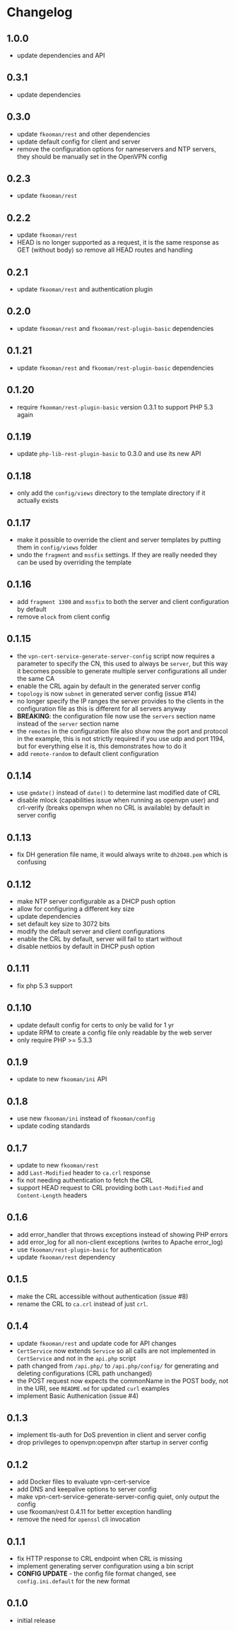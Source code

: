 # Changelog

## 1.0.0
- update dependencies and API 

## 0.3.1
- update dependencies

## 0.3.0
- update `fkooman/rest` and other dependencies
- update default config for client and server
- remove the configuration options for nameservers and NTP servers,
  they should be manually set in the OpenVPN config

## 0.2.3
- update `fkooman/rest`

## 0.2.2
- update `fkooman/rest`
- HEAD is no longer supported as a request, it is the same response
  as GET (without body) so remove all HEAD routes and handling

## 0.2.1
- update `fkooman/rest` and authentication plugin

## 0.2.0
- update `fkooman/rest` and `fkooman/rest-plugin-basic` dependencies

## 0.1.21
- update `fkooman/rest` and `fkooman/rest-plugin-basic` dependencies

## 0.1.20
- require `fkooman/rest-plugin-basic` version 0.3.1 to support PHP 5.3
  again

## 0.1.19
- update `php-lib-rest-plugin-basic` to 0.3.0 and use its new API

## 0.1.18
- only add the `config/views` directory to the template directory 
  if it actually exists

## 0.1.17
- make it possible to override the client and server templates
  by putting them in `config/views` folder
- undo the `fragment` and `mssfix` settings. If they are really 
  needed they can be used by overriding the template

## 0.1.16
- add `fragment 1300` and `mssfix` to both the server and client 
  configuration by default
- remove `mlock` from client config

## 0.1.15
- the `vpn-cert-service-generate-server-config` script now requires a 
  parameter to specify the CN, this used to always be `server`, but this
  way it becomes possible to generate multiple server configurations all
  under the same CA
- enable the CRL again by default in the generated server config
- `topology` is now `subnet` in generated server config (issue #14)
- no longer specify the IP ranges the server provides to the clients in
  the configuration file as this is different for all servers anyway
- **BREAKING**: the configuration file now use the `servers` section name 
  instead of the `server` section name
- the `remotes` in the configuration file also show now the port and 
  protocol in the example, this is not strictly required if you use udp and
  port 1194, but for everything else it is, this demonstrates how to do it
- add `remote-random` to default client configuration

## 0.1.14
- use `gmdate()` instead of `date()` to determine last modified date of CRL
- disable mlock (capabilities issue when running as openvpn user) and 
  crl-verify (breaks openvpn when no CRL is available) by default in server 
  config

## 0.1.13
- fix DH generation file name, it would always write to `dh2048.pem` which is 
  confusing

## 0.1.12
- make NTP server configurable as a DHCP push option
- allow for configuring a different key size
- update dependencies
- set default key size to 3072 bits
- modify the default server and client configurations
- enable the CRL by default, server will fail to start without
- disable netbios by default in DHCP push option

## 0.1.11
- fix php 5.3 support

## 0.1.10
- update default config for certs to only be valid for 1 yr
- update RPM to create a config file only readable by the web server
- only require PHP >= 5.3.3

## 0.1.9
- update to new `fkooman/ini` API

## 0.1.8
- use new `fkooman/ini` instead of `fkooman/config`
- update coding standards

## 0.1.7
- update to new `fkooman/rest`
- add `Last-Modified` header to `ca.crl` response
- fix not needing authentication to fetch the CRL
- support HEAD request to CRL providing both `Last-Modified` and 
  `Content-Length` headers

## 0.1.6
- add error_handler that throws exceptions instead of showing PHP errors
- add error_log for all non-client exceptions (writes to Apache error_log)
- use `fkooman/rest-plugin-basic` for authentication
- update `fkooman/rest` dependency

## 0.1.5
- make the CRL accessible without authentication (issue #8)
- rename the CRL to `ca.crl` instead of just `crl`.

## 0.1.4
- update `fkooman/rest` and update code for API changes
- `CertService` now extends `Service` so all calls are not implemented
  in `CertService` and not in the `api.php` script
- path changed from `/api.php/` to `/api.php/config/` for generating and 
  deleting configurations (CRL path unchanged)
- the POST request now expects the commonName in the POST body, not in the 
  URI, see `README.md` for updated `curl` examples
- implement Basic Authenication (issue #4)

## 0.1.3
- implement tls-auth for DoS prevention in client and server config
- drop privileges to openvpn:openvpn after startup in server config

## 0.1.2
- add Docker files to evaluate vpn-cert-service
- add DNS and keepalive options to server config
- make vpn-cert-service-generate-server-config quiet, only output the config
- use fkooman/rest 0.4.11 for better exception handling
- remove the need for `openssl` cli invocation

## 0.1.1
- fix HTTP response to CRL endpoint when CRL is missing
- implement generating server configuration using a bin script
- **CONFIG UPDATE** - the config file format changed, see `config.ini.default` 
  for the new format

## 0.1.0
- initial release

